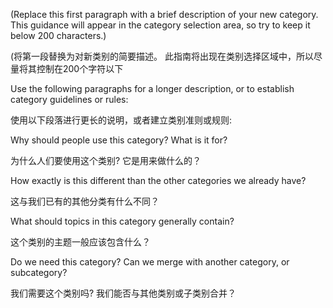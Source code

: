 

<!--
 * @version:
 * @Author: steven
 * @Date: 2020-06-11 13:51:01
 * @LastEditors: steven
 * @LastEditTime: 2020-06-11 13:51:02
 * @Description:
-->
(Replace this first paragraph with a brief description of your new category. This guidance will appear in the category selection area, so try to keep it below 200 characters.)

(将第一段替换为对新类别的简要描述。 此指南将出现在类别选择区域中，所以尽量将其控制在200个字符以下

Use the following paragraphs for a longer description, or to establish category guidelines or rules:

使用以下段落进行更长的说明，或者建立类别准则或规则:

Why should people use this category? What is it for?

为什么人们要使用这个类别? 它是用来做什么的？

How exactly is this different than the other categories we already have?

这与我们已有的其他分类有什么不同？

What should topics in this category generally contain?

这个类别的主题一般应该包含什么？

Do we need this category? Can we merge with another category, or subcategory?

我们需要这个类别吗? 我们能否与其他类别或子类别合并？
